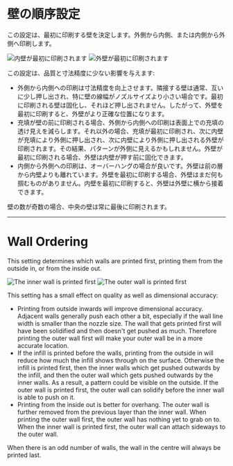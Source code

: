 壁の順序設定
====
この設定は、最初に印刷する壁を決定します。外側から内側、または内側から外側へ印刷します。

![内壁が最初に印刷されます](../images/outer_inset_first_disabled.gif)
![外壁が最初に印刷されます](../images/outer_inset_first_enabled.gif)

この設定は、品質と寸法精度に少ない影響を与えます:
* 外側から内側への印刷は寸法精度を向上させます。隣接する壁は通常、互いに少し押し出され、特に壁の線幅がノズルサイズより小さい場合です。最初に印刷される壁は固化し、それほど押し出されません。したがって、外壁を最初に印刷すると、外壁がより正確な位置になります。
* 充填が壁の前に印刷される場合、外側から内側への印刷は表面上での充填の透け見えを減らします。それ以外の場合、充填が最初に印刷され、次に内壁が充填により外側に押し出され、次に内壁により外側に押し出される外壁が印刷されます。その結果、パターンが外側に見えるかもしれません。外壁が最初に印刷される場合、外壁は内壁が押す前に固化できます。
* 内側から外側への印刷は、オーバーハングの場合が良いです。外壁は前の層から内壁よりも離れています。外壁を最初に印刷する場合、外壁はまだ何も掴むものがありません。内壁を最初に印刷すると、外壁は外壁に横から接着できます。

壁の数が奇数の場合、中央の壁は常に最後に印刷されます。

---

Wall Ordering
====
This setting determines which walls are printed first, printing them from the outside in, or from the inside out.

![The inner wall is printed first](../images/outer_inset_first_disabled.gif)
![The outer wall is printed first](../images/outer_inset_first_enabled.gif)

This setting has a small effect on quality as well as dimensional accuracy:
* Printing from outside inwards will improve dimensional accuracy. Adjacent walls generally push each other a bit, especially if the wall line width is smaller than the nozzle size. The wall that gets printed first will have been solidified and then doesn't get pushed as much. Therefore printing the outer wall first will make your outer wall be in a more accurate location.
* If the infill is printed before the walls, printing from the outside in will reduce how much the infill shows through on the surface. Otherwise the infill is printed first, then the inner walls which get pushed outwards by the infill, and then the outer wall which gets pushed outwards by the inner walls. As a result, a pattern could be visible on the outside. If the outer wall is printed first, the outer wall can solidify before the inner wall is able to push on it.
* Printing from the inside out is better for overhang. The outer wall is further removed from the previous layer than the inner wall. When printing the outer wall first, the outer wall has nothing yet to grab on to. When the inner wall is printed first, the outer wall can attach sideways to the outer wall.

When there is an odd number of walls, the wall in the centre will always be printed last.